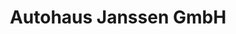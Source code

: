---
title: "Autohaus Janssen GmbH"
url: /garrel/autohaus-janssen-gmbh-boeseler-strasse/
shop: Autowerkstatt
---